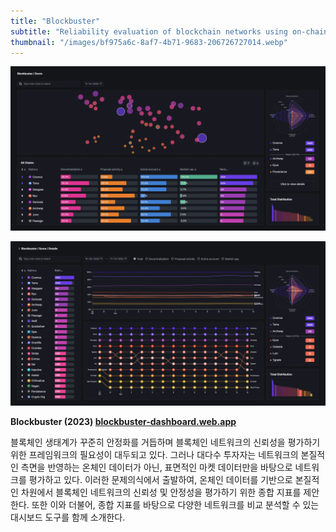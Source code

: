 ```yaml
---
title: "Blockbuster"
subtitle: "Reliability evaluation of blockchain networks using on-chain data"
thumbnail: "/images/bf975a6c-8af7-4b71-9683-206726727014.webp"
---
```


![](/images/bf975a6c-8af7-4b71-9683-206726727014.webp)

![](/images/bf208821-d12c-4f7f-8910-d6f1e3281767.webp)

**Blockbuster (2023) [blockbuster-dashboard.web.app](https://blockbuster-dashboard.web.app/)**

블록체인 생태계가 꾸준히 안정화를 거듭하며 블록체인 네트워크의 신뢰성을 평가하기 위한 프레임워크의 필요성이 대두되고 있다. 그러나 대다수 투자자는 네트워크의 본질적인 측면을 반영하는 온체인 데이터가 아닌, 표면적인 마켓 데이터만을 바탕으로 네트워크를 평가하고 있다. 이러한 문제의식에서 출발하여, 온체인 데이터를 기반으로 본질적인 차원에서 블록체인 네트워크의 신뢰성 및 안정성을 평가하기 위한 종합 지표를 제안한다. 또한 이와 더불어, 종합 지표를 바탕으로 다양한 네트워크를 비교 분석할 수 있는 대시보드 도구를 함께 소개한다.
